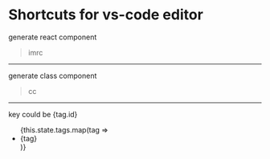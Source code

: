 # Shortcuts for vs-code editor
generate react component
> imrc
-------------
generate class component 
> cc
-------------
key could be {tag.id}
<ul>
  {this.state.tags.map(tag => <li key={tag}>{tag}</li>)}
</ul>